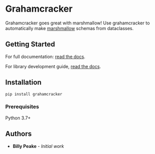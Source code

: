 # Grahamcracker

Grahamcracker goes great with marshmallow! Use grahamcracker to automatically make
[marshmallow](https://marshmallow.readthedocs.io/en/stable/) schemas from dataclasses.

## Getting Started
For full documentation:
[read the docs](https://illuscio-dev.github.io/grahamcracker-py/).

For library development guide, 
[read the docs](https://illuscio-dev.github.io/islelib-py/).

## Installation

``pip install grahamcracker``

### Prerequisites

Python 3.7+

## Authors

* **Billy Peake** - *Initial work*
